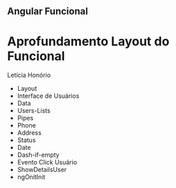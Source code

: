 ## Angular Funcional

# Aprofundamento Layout do Funcional

Letícia Honório

- Layout
- Interface de Usuários
- Data
- Users-Lists
- Pipes 
- Phone
- Address
- Status
- Date
- Dash-if-empty
- Evento Click Usuário
- ShowDetailsUser
- ngOnitInit